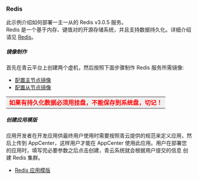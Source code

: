 ### Redis
此示例介绍如何部署一主一从的 Redis v3.0.5 服务。<br>
Redis 是一个基于内存、键值对的开源存储系统，并且支持数据持久化。详细介绍请见 [Redis](http://redis.io/)。


##### 镜像制作
首先在青云平台上创建两个虚机，然后按照下面步骤制作 Redis 服务所需镜像:

* [配置主节点镜像](../examples/images/redis/standalone/master-image-guide.md)
* [配置从节点镜像](../examples/images/redis/standalone/slave-image-guide.md)

<table><tr style="background-color:rgb(240,240,240);color:red"><td><b>如果有持久化数据必须用挂盘，不能保存到系统盘，切记！</b></td></tr></table>

##### 创建应用模版
应用开发者在开发应用供最终用户使用时需要按照青云提供的规范来定义应用，然后上传到 AppCenter，这样用户才能在 AppCenter 使用此应用。用户在部署您的应用时，填写完必要参数之后点击创建，青云系统就会根据用户提交的信息
创建 Redis 集群。

* [Redis 应用模版](../examples/spec/redis-standalone.md)
